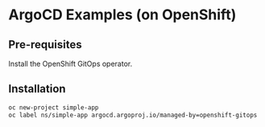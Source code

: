 # ArgoCD Examples (on OpenShift)

## Pre-requisites

Install the OpenShift GitOps operator.

## Installation

```sh
oc new-project simple-app
oc label ns/simple-app argocd.argoproj.io/managed-by=openshift-gitops
```

